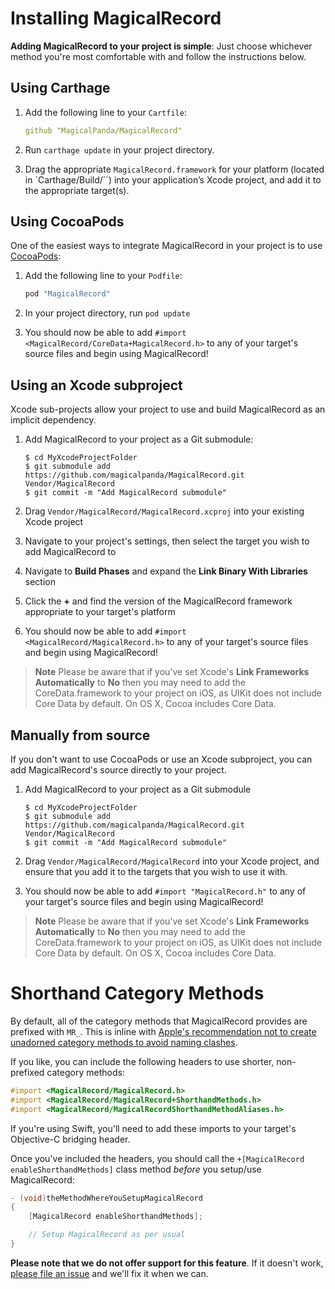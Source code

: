 # Installing MagicalRecord

**Adding MagicalRecord to your project is simple**: Just choose whichever method you're most comfortable with and follow the instructions below.

## Using Carthage

1. Add the following line to your `Cartfile`:

    ```yaml
    github "MagicalPanda/MagicalRecord"
    ```
    
2. Run `carthage update` in your project directory.
3. Drag the appropriate `MagicalRecord.framework` for your platform (located in `Carthage/Build/``) into your application’s Xcode project, and add it to the appropriate target(s).


## Using CocoaPods

One of the easiest ways to integrate MagicalRecord in your project is to use [CocoaPods](http://cocoapods.org/):

1. Add the following line to your `Podfile`:

    ````ruby
    pod "MagicalRecord"
    ````

2. In your project directory, run `pod update`
3. You should now be able to add `#import <MagicalRecord/CoreData+MagicalRecord.h>` to any of your target's source files and begin using MagicalRecord!

## Using an Xcode subproject

Xcode sub-projects allow your project to use and build MagicalRecord as an implicit dependency.

1. Add MagicalRecord to your project as a Git submodule:

    ````
    $ cd MyXcodeProjectFolder
    $ git submodule add https://github.com/magicalpanda/MagicalRecord.git Vendor/MagicalRecord
    $ git commit -m "Add MagicalRecord submodule"
    ````

2. Drag `Vendor/MagicalRecord/MagicalRecord.xcproj` into your existing Xcode project
3. Navigate to your project's settings, then select the target you wish to add MagicalRecord to
4. Navigate to **Build Phases** and expand the **Link Binary With Libraries** section
5. Click the **+** and find the version of the MagicalRecord framework appropriate to your target's platform
6. You should now be able to add `#import <MagicalRecord/MagicalRecord.h>` to any of your target's source files and begin using MagicalRecord!

> **Note** Please be aware that if you've set Xcode's **Link Frameworks Automatically** to **No** then you may need to add the CoreData.framework to your project on iOS, as UIKit does not include Core Data by default. On OS X, Cocoa includes Core Data.

## Manually from source

If you don't want to use CocoaPods or use an Xcode subproject, you can add MagicalRecord's source directly to your project.

1. Add MagicalRecord to your project as a Git submodule

    ````
    $ cd MyXcodeProjectFolder
    $ git submodule add https://github.com/magicalpanda/MagicalRecord.git Vendor/MagicalRecord
    $ git commit -m "Add MagicalRecord submodule"
    ````
2. Drag `Vendor/MagicalRecord/MagicalRecord` into your Xcode project, and ensure that you add it to the targets that you wish to use it with.
3. You should now be able to add `#import "MagicalRecord.h"` to any of your target's source files and begin using MagicalRecord!

> **Note** Please be aware that if you've set Xcode's **Link Frameworks Automatically** to **No** then you may need to add the CoreData.framework to your project on iOS, as UIKit does not include Core Data by default. On OS X, Cocoa includes Core Data.

# Shorthand Category Methods

By default, all of the category methods that MagicalRecord provides are prefixed with `MR_`. This is inline with [Apple's recommendation not to create unadorned category methods to avoid naming clashes](https://developer.apple.com/library/mac/documentation/cocoa/conceptual/ProgrammingWithObjectiveC/CustomizingExistingClasses/CustomizingExistingClasses.html#//apple_ref/doc/uid/TP40011210-CH6-SW4).

If you like, you can include the following headers to use shorter, non-prefixed category methods:

```objective-c
#import <MagicalRecord/MagicalRecord.h>
#import <MagicalRecord/MagicalRecord+ShorthandMethods.h>
#import <MagicalRecord/MagicalRecordShorthandMethodAliases.h>
```

If you're using Swift, you'll need to add these imports to your target's Objective-C bridging header.

Once you've included the headers, you should call the `+[MagicalRecord enableShorthandMethods]` class method _before_ you setup/use MagicalRecord:

```objective-c
- (void)theMethodWhereYouSetupMagicalRecord
{
    [MagicalRecord enableShorthandMethods];

    // Setup MagicalRecord as per usual
}
```

**Please note that we do not offer support for this feature**. If it doesn't work, [please file an issue](https://github.com/magicalpanda/MagicalRecord/issues/new) and we'll fix it when we can.
